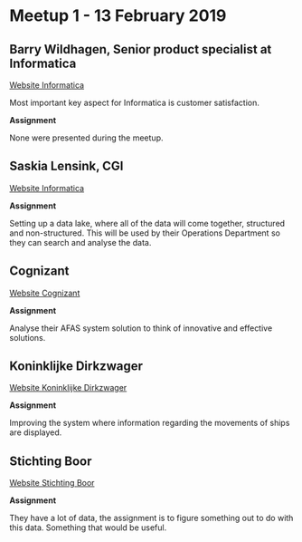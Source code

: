 # Meetup 1 - 13 February 2019

## Barry Wildhagen, Senior product specialist at Informatica

[Website Informatica](https://www.informatica.com/)

 Most important key aspect for Informatica is customer satisfaction.

**Assignment**

None were presented during the meetup.

## Saskia Lensink, CGI

[Website Informatica](https://www.cginederland.nl/nl)

**Assignment**

Setting up a data lake, where all of the data will come together, structured and non-structured. This will be used by their Operations Department so they can search and analyse the data.

## Cognizant

[Website Cognizant](https://www.cognizant.com/nl-nl/)

**Assignment**

Analyse their AFAS system solution to think of innovative and effective solutions.

## Koninklijke Dirkzwager

[Website Koninklijke Dirkzwager](http://www.dirkzwager.com/)

**Assignment**

Improving the system where information regarding the movements of ships are displayed. 

## Stichting Boor

[Website Stichting Boor](http://www.stichtingboor.nl/)

**Assignment**

They have a lot of data, the assignment is to figure something out to do with this data. Something that would be useful.